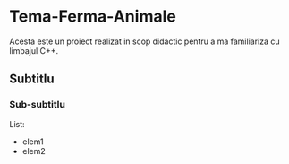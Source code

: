 # Tema-Ferma-Animale

Acesta este un proiect realizat in scop didactic pentru a ma familiariza cu limbajul C++.

## Subtitlu

### Sub-subtitlu

List:
- elem1
- elem2
